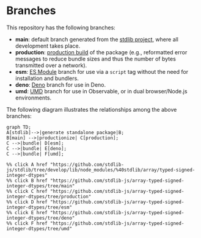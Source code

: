 <!--

@license Apache-2.0

Copyright (c) 2022 The Stdlib Authors.

Licensed under the Apache License, Version 2.0 (the "License");
you may not use this file except in compliance with the License.
You may obtain a copy of the License at

    http://www.apache.org/licenses/LICENSE-2.0

Unless required by applicable law or agreed to in writing, software
distributed under the License is distributed on an "AS IS" BASIS,
WITHOUT WARRANTIES OR CONDITIONS OF ANY KIND, either express or implied.
See the License for the specific language governing permissions and
limitations under the License.

-->

# Branches

This repository has the following branches:

-   **main**: default branch generated from the [stdlib project][stdlib-url], where all development takes place.
-   **production**: [production build][production-url] of the package (e.g., reformatted error messages to reduce bundle sizes and thus the number of bytes transmitted over a network).
-   **esm**: [ES Module][esm-url] branch for use via a `script` tag without the need for installation and bundlers.
-   **deno**: [Deno][deno-url] branch for use in Deno.
-   **umd**: [UMD][umd-url] branch for use in Observable, or in dual browser/Node.js environments.

The following diagram illustrates the relationships among the above branches:

```mermaid
graph TD;
A[stdlib]-->|generate standalone package|B;
B[main] -->|productionize| C[production];
C -->|bundle| D[esm];
C -->|bundle| E[deno];
C -->|bundle| F[umd];

%% click A href "https://github.com/stdlib-js/stdlib/tree/develop/lib/node_modules/%40stdlib/array/typed-signed-integer-dtypes"
%% click B href "https://github.com/stdlib-js/array-typed-signed-integer-dtypes/tree/main"
%% click C href "https://github.com/stdlib-js/array-typed-signed-integer-dtypes/tree/production"
%% click D href "https://github.com/stdlib-js/array-typed-signed-integer-dtypes/tree/esm"
%% click E href "https://github.com/stdlib-js/array-typed-signed-integer-dtypes/tree/deno"
%% click F href "https://github.com/stdlib-js/array-typed-signed-integer-dtypes/tree/umd"
```

[stdlib-url]: https://github.com/stdlib-js/stdlib/tree/develop/lib/node_modules/%40stdlib/array/typed-signed-integer-dtypes
[production-url]: https://github.com/stdlib-js/array-typed-signed-integer-dtypes/tree/production
[deno-url]: https://github.com/stdlib-js/array-typed-signed-integer-dtypes/tree/deno
[umd-url]: https://github.com/stdlib-js/array-typed-signed-integer-dtypes/tree/umd
[esm-url]: https://github.com/stdlib-js/array-typed-signed-integer-dtypes/tree/esm